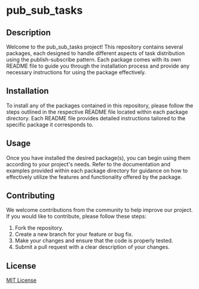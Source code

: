 # pub_sub_tasks

## Description

Welcome to the pub_sub_tasks project! This repository contains several packages, each designed to handle different aspects of task distribution using the publish-subscribe pattern. Each package comes with its own README file to guide you through the installation process and provide any necessary instructions for using the package effectively.

## Installation

To install any of the packages contained in this repository, please follow the steps outlined in the respective README file located within each package directory. Each README file provides detailed instructions tailored to the specific package it corresponds to.

## Usage

Once you have installed the desired package(s), you can begin using them according to your project's needs. Refer to the documentation and examples provided within each package directory for guidance on how to effectively utilize the features and functionality offered by the package.

## Contributing

We welcome contributions from the community to help improve our project. If you would like to contribute, please follow these steps:

1. Fork the repository.
2. Create a new branch for your feature or bug fix.
3. Make your changes and ensure that the code is properly tested.
4. Submit a pull request with a clear description of your changes.

## License

[MIT License](LICENSE)
